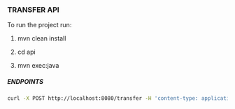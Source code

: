 ### TRANSFER API

To run the project run:

1) mvn clean install

2) cd api

3) mvn exec:java


##### ENDPOINTS
```sh
curl -X POST http://localhost:8080/transfer -H 'content-type: application/json' -d ' { "sourceAcount":"joe","destinationAccount":"bob","value":50}'
  ```
